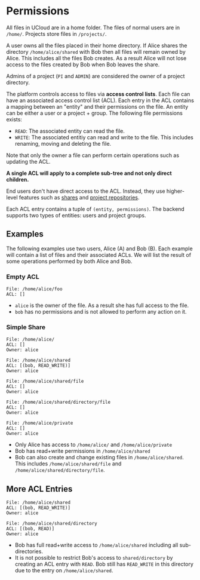 # Permissions

All files in UCloud are in a home folder. The files of normal users are in
`/home/`. Projects store files in `/projects/`.

A user owns all the files placed in their home directory. If Alice shares the
directory `/home/alice/shared` with Bob then all files will remain owned by
Alice. This includes all the files Bob creates. As a result Alice will not
lose access to the files created by Bob when Bob leaves the share.

Admins of a project (`PI` and `ADMIN`) are considered the owner of a project
directory.

The platform controls access to files via **access control lists**. Each file
can have an associated access control list (ACL). Each entry in the ACL
contains a mapping between an "entity" and their permissions on the file. An
entity can be either a user or a project + group. The following file
permissions exists:

- `READ`: The associated entity can read the file.
- `WRITE`: The associated entitiy can read and write to the file. This
includes renaming, moving and deleting the file.

Note that only the owner a file can perform certain operations such as
updating the ACL.

__A single ACL will apply to a complete sub-tree and not only direct
children.__

End users don't have direct access to the ACL. Instead, they use higher-level
features such as [shares](../../share-service) and
[project repositories](../../project-repository-service).

Each ACL entry contains a tuple of `(entity, permissions)`. The backend supports
two types of entities: users and project groups.

## Examples

The following examples use two users, Alice (A) and Bob (B). Each example
will contain a list of files and their associated ACLs. We will list the
result of some operations performed by both Alice and Bob.

### Empty ACL

```
File: /home/alice/foo
ACL: []
```

- `alice` is the owner of the file. As a result she has full access to the file.
- `bob` has no permissions and is not allowed to perform any action on it.

### Simple Share

```
File: /home/alice/
ACL: []
Owner: alice

File: /home/alice/shared
ACL: [(bob, READ_WRITE)]
Owner: alice

File: /home/alice/shared/file
ACL: []
Owner: alice

File: /home/alice/shared/directory/file
ACL: []
Owner: alice

File: /home/alice/private
ACL: []
Owner: alice
```

- Only Alice has access to `/home/alice/` and `/home/alice/private`
- Bob has read+write permissions in `/home/alice/shared`
- Bob can also create and change existing files in `/home/alice/shared`. This
includes `/home/alice/shared/file` and `/home/alice/shared/directory/file`.

## More ACL Entries

```
File: /home/alice/shared
ACL: [(bob, READ_WRITE)]
Owner: alice

File: /home/alice/shared/directory
ACL: [(bob, READ)]
Owner: alice
```

- Bob has full read+write access to `/home/alice/shared` including all sub-directories. 
- It is not possible to restrict Bob's access to `shared/directory` by
creating an ACL entry with `READ`. Bob still has `READ_WRITE` in this
directory due to the entry on `/home/alice/shared`.
